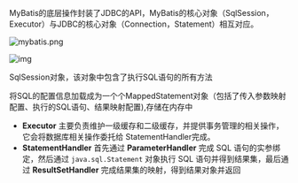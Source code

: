 MyBatis的底层操作封装了JDBC的API，MyBatis的核心对象（SqlSession，Executor）与JDBC的核心对象（Connection，Statement）相互对应。

![mybatis.png](https://gitee.com/workerbo/gallery/raw/master/2020/326517643.png)

![img](https://gitee.com/workerbo/gallery/raw/master/2020/3925609-a2fd58c139efa9ac.png)



SqlSession对象，该对象中包含了执行SQL语句的所有方法

将SQL的配置信息加载成为一个个MappedStatement对象（包括了传入参数映射配置、执行的SQL语句、结果映射配置),存储在内存中

- **Executor** 主要负责维护一级缓存和二级缓存，并提供事务管理的相关操作，它会将数据库相关操作委托给 StatementHandler完成。
- **StatementHandler** 首先通过 **ParameterHandler** 完成 SQL 语句的实参绑定，然后通过 `java.sql.Statement` 对象执行 SQL 语句并得到结果集，最后通过 **ResultSetHandler** 完成结果集的映射，得到结果对象并返回